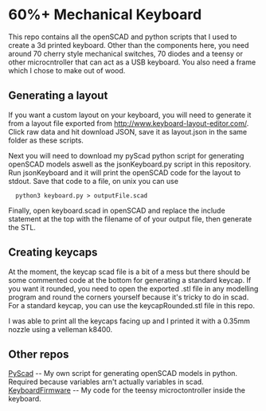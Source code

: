 # 60%+ Mechanical Keyboard

This repo contains all the openSCAD and python scripts that I used to create a 3d printed keyboard. 
Other than the components here, you need around 70 cherry style mechanical switches, 70 diodes and 
a teensy or other microcntroller that can act as a USB keyboard. You also need a frame which I 
chose to make out of wood.

## Generating a layout
If you want a custom layout on your keyboard, you will need to generate it from a layout file exported from 
http://www.keyboard-layout-editor.com/. Click raw data and hit download JSON, save it as layout.json in
the same folder as these scripts.

Next you will need to download my pyScad python script for generating openSCAD models aswell as the
jsonKeyboard.py script in this repository. Run jsonKeyboard and it will print the openSCAD code
for the layout to stdout. Save that code to a file, on unix you can use
```
  python3 keyboard.py > outputFile.scad
```

Finally, open keyboard.scad in openSCAD and replace the include statement at the top with the filename of 
of your output file, then generate the STL.

## Creating keycaps
At the moment, the keycap scad file is a bit of a mess but there should be some commented code at the bottom
for generating a standard keycap. If you want it rounded, you need to open the exported .stl file in any 
modelling program and round the corners yourself because it's tricky to do in scad. For a standard keycap,
you can use the keycapRounded.stl file in this repo. 

I was able to print all the keycaps facing up and I printed it with a 0.35mm nozzle using a velleman k8400.

## Other repos
[PyScad](https://github.com/TheZoq2/py-scad) -- My own script for generating openSCAD models in python.
Required because variables arn't actually variables in scad.  
[KeyboardFirmware](https://github.com/TheZoq2/KeyboardFirmware) -- My code for the teensy microctontroller
inside the keyboard. 
